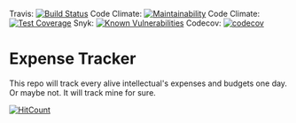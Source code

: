 Travis: [![Build Status](https://travis-ci.org/chakian/expense-tracker-web-ui.svg?branch=master)](https://travis-ci.org/chakian/expense-tracker-web-ui)
Code Climate: [![Maintainability](https://api.codeclimate.com/v1/badges/b8397f345904e943f1fa/maintainability)](https://codeclimate.com/github/chakian/expense-tracker-web-ui/maintainability)
Code Climate: [![Test Coverage](https://api.codeclimate.com/v1/badges/b8397f345904e943f1fa/test_coverage)](https://codeclimate.com/github/chakian/expense-tracker-web-ui/test_coverage)
Snyk: [![Known Vulnerabilities](https://snyk.io/test/github/chakian/expense-tracker-web-ui/badge.svg)](https://snyk.io/test/github/chakian/expense-tracker-web-ui)
Codecov: [![codecov](https://codecov.io/gh/chakian/expense-tracker-web-ui/branch/master/graph/badge.svg)](https://codecov.io/gh/chakian/expense-tracker-web-ui)

# Expense Tracker

This repo will track every alive intellectual's expenses and budgets one day. Or maybe not. It will track mine for sure.

[![HitCount](http://hits.dwyl.io/chakian/expense-tracker-web-ui.svg)](http://hits.dwyl.io/chakian/expense-tracker-web-ui)
